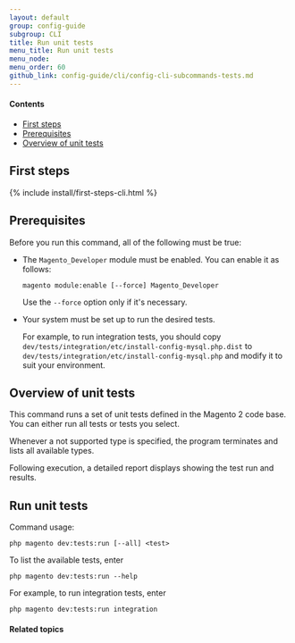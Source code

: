 ```yaml
---
layout: default
group: config-guide
subgroup: CLI
title: Run unit tests
menu_title: Run unit tests
menu_node: 
menu_order: 60
github_link: config-guide/cli/config-cli-subcommands-tests.md
---
```



#### Contents

*	<a href="#config-cli-before">First steps</a>
*	<a href="#config-cli-subcommands-tests-prereq">Prerequisites</a>
*	<a href="#config-cli-subcommands-tests-overview">Overview of unit tests</a>

<h2 id="config-cli-before">First steps</h2>
{% include install/first-steps-cli.html %}

<h2 id="config-cli-subcommands-tests-prereq">Prerequisites</h2>
Before you run this command, all of the following must be true:

*	The `Magento_Developer` module must be enabled. You can enable it as follows:

		magento module:enable [--force] Magento_Developer

	Use the `--force` option only if it's necessary.

*	Your system must be set up to run the desired tests.

	For example, to run integration tests, you should copy `dev/tests/integration/etc/install-config-mysql.php.dist` to `dev/tests/integration/etc/install-config-mysql.php` and modify it to suit your environment.

<h2 id="config-cli-subcommands-tests-overview">Overview of unit tests</h2>
This command runs a set of unit tests defined in the Magento 2 code base. You can either run all tests or tests you select.

Whenever a not supported type is specified, the program terminates and lists all available types.

Following execution, a detailed report displays showing the test run and results.

<h2 id="config-cli-subcommands-tests-run">Run unit tests</h2>
Command usage:

	php magento dev:tests:run [--all] <test>

To list the available tests, enter

	php magento dev:tests:run --help

For example, to run integration tests, enter

	php magento dev:tests:run integration

#### Related topics


